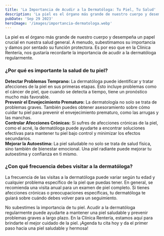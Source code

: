 ```yaml
---
title: 'La Importancia de Acudir a la Dermatóloga: Tu Piel, Tu Salud'
description: 'La piel es el órgano más grande de nuestro cuerpo y desempeña un papel crucial en nuestra salud general. '
pubDate: 'Sep 29 2023'
heroImage: '/images/importancia-dermatologa.webp'
---
```


La piel es el órgano más grande de nuestro cuerpo y desempeña un papel crucial en nuestra salud general. A menudo, subestimamos su importancia y damos por sentado su función protectora. Es por eso que en la Clínica Rentería, nos gustaría recordarte la importancia de acudir a la dermatóloga regularmente.

### ¿Por qué es importante la salud de tu piel?
**Detectar Problemas Temprano:** La dermatóloga puede identificar y tratar afecciones de la piel en sus primeras etapas. Esto incluye problemas como el cáncer de piel, que cuando se detecta a tiempo, tiene un pronóstico mucho más favorable.<br>
**Prevenir el Envejecimiento Prematuro:** La dermatología no solo se trata de problemas graves. También puedes obtener asesoramiento sobre cómo cuidar tu piel para prevenir el envejecimiento prematuro, como las arrugas y las manchas.<br>
**Controlar Afecciones Crónicas:** Si sufres de afecciones crónicas de la piel, como el acné, la dermatóloga puede ayudarte a encontrar soluciones efectivas para mantener tu piel bajo control y minimizar los efectos secundarios.<br>
**Mejorar la Autoestima:** La piel saludable no solo se trata de salud física, sino también de bienestar emocional. Una piel radiante puede mejorar tu autoestima y confianza en ti mismo.


### ¿Con qué frecuencia debes visitar a la dermatóloga?
La frecuencia de las visitas a la dermatóloga puede variar según tu edad y cualquier problema específico de la piel que puedas tener. En general, se recomienda una visita anual para un examen de piel completo. Si tienes afecciones crónicas o preocupaciones específicas, tu dermatóloga te guiará sobre cuándo debes volver para un seguimiento.

No subestimes la importancia de tu piel. Acudir a la dermatóloga regularmente puede ayudarte a mantener una piel saludable y prevenir problemas graves a largo plazo. En la Clínica Rentería, estamos aquí para brindarte el mejor cuidado de la piel. ¡Agenda tu cita hoy y da el primer paso hacia una piel saludable y hermosa!
